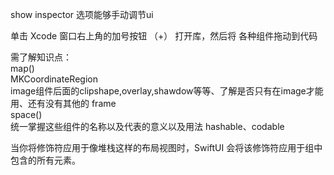 show inspector 选项能够手动调节ui  

单击 Xcode 窗口右上角的加号按钮 （+） 打开库，然后将 各种组件拖动到代码

需了解知识点：  
map()  
MKCoordinateRegion  
image组件后面的clipshape,overlay,shawdow等等、了解是否只有在image才能用、还有没有其他的
frame  
space()  
统一掌握这些组件的名称以及代表的意义以及用法 
hashable、codable


当你将修饰符应用于像堆栈这样的布局视图时，SwiftUI 会将该修饰符应用于组中包含的所有元素。  
